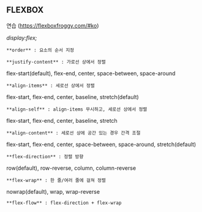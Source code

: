 ## FLEXBOX 

 연습 (https://flexboxfroggy.com/#ko)
 
_display:flex;_

```
**order** : 요소의 순서 지정
```

```
**justify-content** : 가로선 상에서 정렬 
```
flex-start(default), flex-end, center, space-between, space-around

```
**align-items** : 세로선 상에서 정렬
```
flex-start, flex-end, center, baseline, stretch(default)

```
**align-self** : align-items 무시하고, 세로선 상에서 정렬
```
flex-start, flex-end, center, baseline, stretch

```
**align-content** : 세로선 상에 공간 있는 경우 간격 조절
```
flex-start, flex-end, center, space-between, space-around, stretch(default)

```
**flex-direction** : 정렬 방향
```
row(default), row-reverse, column, column-reverse

```
**flex-wrap** : 한 줄/여러 줄에 걸쳐 정렬
```
nowrap(default), wrap, wrap-reverse

```
**flex-flow** : flex-direction + flex-wrap
```
